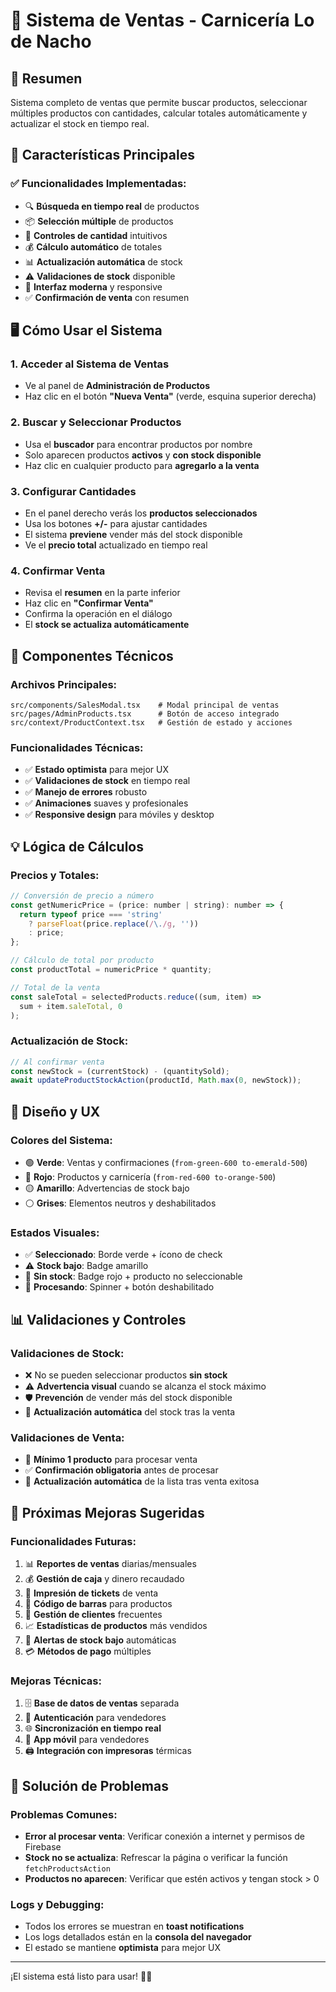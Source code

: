 # 🛒 Sistema de Ventas - Carnicería Lo de Nacho

## 🎯 Resumen
Sistema completo de ventas que permite buscar productos, seleccionar múltiples productos con cantidades, calcular totales automáticamente y actualizar el stock en tiempo real.

## 🚀 Características Principales

### ✅ **Funcionalidades Implementadas:**
- 🔍 **Búsqueda en tiempo real** de productos
- 📦 **Selección múltiple** de productos
- 🔢 **Controles de cantidad** intuitivos
- 💰 **Cálculo automático** de totales
- 📊 **Actualización automática** de stock
- ⚠️ **Validaciones de stock** disponible
- 🎨 **Interfaz moderna** y responsive
- ✅ **Confirmación de venta** con resumen

## 🖥️ Cómo Usar el Sistema

### **1. Acceder al Sistema de Ventas**
- Ve al panel de **Administración de Productos**
- Haz clic en el botón **"Nueva Venta"** (verde, esquina superior derecha)

### **2. Buscar y Seleccionar Productos**
- Usa el **buscador** para encontrar productos por nombre
- Solo aparecen productos **activos** y **con stock disponible**
- Haz clic en cualquier producto para **agregarlo a la venta**

### **3. Configurar Cantidades**
- En el panel derecho verás los **productos seleccionados**
- Usa los botones **+/-** para ajustar cantidades
- El sistema **previene** vender más del stock disponible
- Ve el **precio total** actualizado en tiempo real

### **4. Confirmar Venta**
- Revisa el **resumen** en la parte inferior
- Haz clic en **"Confirmar Venta"**
- Confirma la operación en el diálogo
- El **stock se actualiza automáticamente**

## 🔧 Componentes Técnicos

### **Archivos Principales:**
```
src/components/SalesModal.tsx    # Modal principal de ventas
src/pages/AdminProducts.tsx      # Botón de acceso integrado
src/context/ProductContext.tsx   # Gestión de estado y acciones
```

### **Funcionalidades Técnicas:**
- ✅ **Estado optimista** para mejor UX
- ✅ **Validaciones de stock** en tiempo real
- ✅ **Manejo de errores** robusto
- ✅ **Animaciones** suaves y profesionales
- ✅ **Responsive design** para móviles y desktop

## 💡 Lógica de Cálculos

### **Precios y Totales:**
```javascript
// Conversión de precio a número
const getNumericPrice = (price: number | string): number => {
  return typeof price === 'string' 
    ? parseFloat(price.replace(/\./g, '')) 
    : price;
};

// Cálculo de total por producto
const productTotal = numericPrice * quantity;

// Total de la venta
const saleTotal = selectedProducts.reduce((sum, item) => 
  sum + item.saleTotal, 0
);
```

### **Actualización de Stock:**
```javascript
// Al confirmar venta
const newStock = (currentStock) - (quantitySold);
await updateProductStockAction(productId, Math.max(0, newStock));
```

## 🎨 Diseño y UX

### **Colores del Sistema:**
- 🟢 **Verde**: Ventas y confirmaciones (`from-green-600 to-emerald-500`)
- 🔴 **Rojo**: Productos y carnicería (`from-red-600 to-orange-500`)
- 🟡 **Amarillo**: Advertencias de stock bajo
- ⚪ **Grises**: Elementos neutros y deshabilitados

### **Estados Visuales:**
- ✅ **Seleccionado**: Borde verde + ícono de check
- ⚠️ **Stock bajo**: Badge amarillo
- 🚫 **Sin stock**: Badge rojo + producto no seleccionable
- 🔄 **Procesando**: Spinner + botón deshabilitado

## 📊 Validaciones y Controles

### **Validaciones de Stock:**
- ❌ No se pueden seleccionar productos **sin stock**
- ⚠️ **Advertencia visual** cuando se alcanza el stock máximo
- 🛡️ **Prevención** de vender más del stock disponible
- 🔄 **Actualización automática** del stock tras la venta

### **Validaciones de Venta:**
- 📝 **Mínimo 1 producto** para procesar venta
- ✅ **Confirmación obligatoria** antes de procesar
- 🔄 **Actualización automática** de la lista tras venta exitosa

## 🚀 Próximas Mejoras Sugeridas

### **Funcionalidades Futuras:**
1. 📊 **Reportes de ventas** diarias/mensuales
2. 💰 **Gestión de caja** y dinero recaudado
3. 🧾 **Impresión de tickets** de venta
4. 📱 **Código de barras** para productos
5. 👥 **Gestión de clientes** frecuentes
6. 📈 **Estadísticas de productos** más vendidos
7. 🔔 **Alertas de stock bajo** automáticas
8. 💳 **Métodos de pago** múltiples

### **Mejoras Técnicas:**
1. 🗄️ **Base de datos de ventas** separada
2. 🔐 **Autenticación** para vendedores
3. 🌐 **Sincronización en tiempo real**
4. 📱 **App móvil** para vendedores
5. 🖨️ **Integración con impresoras** térmicas

## 🐛 Solución de Problemas

### **Problemas Comunes:**
- **Error al procesar venta**: Verificar conexión a internet y permisos de Firebase
- **Stock no se actualiza**: Refrescar la página o verificar la función `fetchProductsAction`
- **Productos no aparecen**: Verificar que estén activos y tengan stock > 0

### **Logs y Debugging:**
- Todos los errores se muestran en **toast notifications**
- Los logs detallados están en la **consola del navegador**
- El estado se mantiene **optimista** para mejor UX

---

¡El sistema está listo para usar! 🥩✨